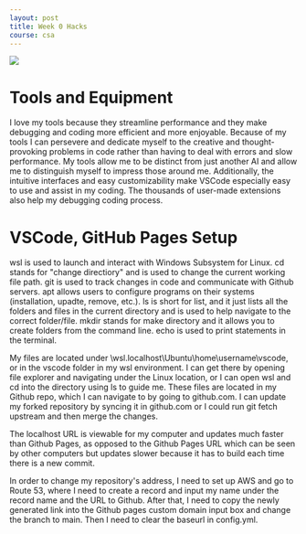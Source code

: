 ```yaml
---
layout: post
title: Week 0 Hacks
course: csa
---
```

<img src="https://github.com/raymondYsheng/CSA_Repo/assets/142441804/d0676050-bdf3-4661-8005-6f756626d9b8">

# Tools and Equipment
I love my tools because they streamline performance and they make debugging and coding more efficient and more enjoyable. Because of my tools I can persevere and dedicate myself to the creative and thought-provoking problems in code rather than having to deal with errors and slow performance. My tools allow me to be distinct from just another AI and allow me to distinguish myself to impress those around me. Additionally, the intuitive interfaces and easy customizability make VSCode especially easy to use and assist in my coding. The thousands of user-made extensions also help my debugging coding process.

# VSCode, GitHub Pages Setup
wsl is used to launch and interact with Windows Subsystem for Linux.
cd stands for "change directiory" and is used to change the current working file path.
git is used to track changes in code and communicate with Github servers. apt allows users to configure programs on their systems (installation, upadte, remove, etc.).
ls is short for list, and it just lists all the folders and files in the current directory and is used to help navigate to the correct folder/file.
mkdir stands for make directory and it allows you to create folders from the command line.
echo is used to print statements in the terminal.

My files are located under \\wsl.localhost\Ubuntu\home\username\vscode, or in the vscode folder in my wsl environment. I can get there by opening file explorer and navigating under the Linux location, or I can open wsl and cd into the directory using ls to guide me. These files are located in my Github repo, which I can navigate to by going to github.com. I can update my forked repository by syncing it in github.com or I could run git fetch upstream and then merge the changes.

The localhost URL is viewable for my computer and updates much faster than Github Pages, as opposed to the Github Pages URL which can be seen by other computers but updates slower because it has to build each time there is a new commit.

In order to change my repository's address, I need to set up AWS and go to Route 53, where I need to create a record and input my name under the record name and the URL to Github. After that, I need to copy the newly generated link into the Github pages custom domain input box and change the branch to main. Then I need to clear the baseurl in config.yml.